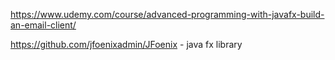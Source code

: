 https://www.udemy.com/course/advanced-programming-with-javafx-build-an-email-client/

https://github.com/jfoenixadmin/JFoenix - java fx library
